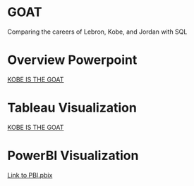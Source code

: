 # GOAT
Comparing the careers of Lebron, Kobe, and Jordan with SQL

# Overview Powerpoint
[KOBE IS THE GOAT](https://docs.google.com/presentation/d/1UMYjUw9e_TA7nUCcqFgmUhZ_ZJOBeeeC/edit#slide=id.p1)

# Tableau Visualization
[KOBE IS THE GOAT](https://public.tableau.com/app/profile/jacoby.bell/viz/GOATDASH/Dashboard1)

# PowerBI Visualization
[Link to PBI.pbix](PBI.pbix)
